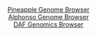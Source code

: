 <div id="Pineapple_Genome_Browser" align="center">
  <a href="">Pineapple Genome Browser</a>
</div>
<div id="Alphonso_Genome_Browser" align="center">
  <a href="https://ink-blot.github.io/?sessionURL=blob:zZJra9swGIX_i6BlA8eWb0lsCMPtkqzrbW2aJm0pRrZlR6stuZJiNwn573sbNvZlhebDxkAS0osu5xw9G9RQqZjgKESOafumbSMDqYVoJ6SqS3pBKqpQmJNSUQNJmlNJeUpRuEE5UZpMr8_g5ELrWoWWxXTdqQgvhKlck1RkLThplZmKyjoWZUkSIYkWUllHkjTCYkXTaWlC6tqEt13TtzKiiUXKeiG4ElZNeRG3cF_8qxQXlIuKxtWy1GwnIAY9oDEzc_Ipmk2iNKVKndLVSTaITk.iW3c4vR93j..nl19m0.7scMIKTvRS0sGJPHCOvq_99N6rxPMNLEbNZH6cHzij1Luel.2B._lw.FIzSdXA7tl9z_F83Id4GM_oy__kHBrb0_1ZBobTbFTiIRiuXjuGivf1SvX6ydW3o3r4hv.tgUqRLoEKlC5kL7Sx4eKu4TvdzuvU7hsYB5CSFAyFD48G0pKkT7D9YYP0qgZ2kKLPyx1GBhIyoxKFnQDjnh0Eju_1PBwE9tbYoKUs_17Eo.l10MNO5DjdOGelBrCzWPFamYRzs0lzs1jvmSmEeDeHAYtxO.tXkzrz8.xiPHxa4tuLtXiTJ3h.95Vg9j2q_gmB7xFi6mRf7E7vpmeL8yhpmE_ymo8jerkC7LL.zbw5_2NAryjtF04uZEU07IcKLH8y1xDJCNdQaJhiCSuZXs0gR9Gi0HZcQBelohTAIpJF8gEb2LB9_PE3ou72cfsD">Alphonso Genome Browser</a>
</div>


<div id="DAF_Genomics_Browser" align="center">
  <a href="">DAF Genomics Browser</a>
</div>
